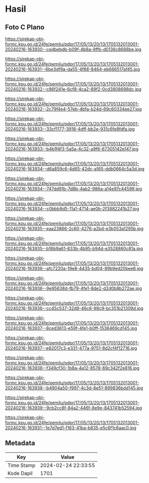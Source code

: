 # Hasil

## Foto C Plano

https://sirekap-obj-formc.kpu.go.id/24fe/pemilu/pdpr/17/05/13/20/13/1705132013001-20240216-163930--cedbebdb-b09f-4b8a-9ffb-d0136c8688be.jpg

https://sirekap-obj-formc.kpu.go.id/24fe/pemilu/pdpr/17/05/13/20/13/1705132013001-20240216-163931--6be3df9a-da55-4f88-8464-eb666517af45.jpg

https://sirekap-obj-formc.kpu.go.id/24fe/pemilu/pdpr/17/05/13/20/13/1705132013001-20240216-163932--c86f241e-6cf8-4ca2-89f2-0cd3808698dc.jpg

https://sirekap-obj-formc.kpu.go.id/24fe/pemilu/pdpr/17/05/13/20/13/1705132013001-20240216-163932--2c79f4e4-57eb-4bfa-b24d-69c60334ee27.jpg

https://sirekap-obj-formc.kpu.go.id/24fe/pemilu/pdpr/17/05/13/20/13/1705132013001-20240216-163933--33cf1177-3918-4dff-bb2e-931c6fe8fdfa.jpg

https://sirekap-obj-formc.kpu.go.id/24fe/pemilu/pdpr/17/05/13/20/13/1705132013001-20240216-163933--b4b1f4f3-5a5a-4c32-a9f6-67305142e147.jpg

https://sirekap-obj-formc.kpu.go.id/24fe/pemilu/pdpr/17/05/13/20/13/1705132013001-20240216-163934--d6a859c6-4d65-42dc-a165-ddb0664c5a3d.jpg

https://sirekap-obj-formc.kpu.go.id/24fe/pemilu/pdpr/17/05/13/20/13/1705132013001-20240216-163934--747dd91b-7d8b-4ab2-986a-a14e97c44599.jpg

https://sirekap-obj-formc.kpu.go.id/24fe/pemilu/pdpr/17/05/13/20/13/1705132013001-20240216-163934--c0bbb9d5-11a1-4714-ae0b-2f3882241b27.jpg

https://sirekap-obj-formc.kpu.go.id/24fe/pemilu/pdpr/17/05/13/20/13/1705132013001-20240216-163935--eaa23866-2c60-4276-a2bd-e3b053a1295b.jpg

https://sirekap-obj-formc.kpu.go.id/24fe/pemilu/pdpr/17/05/13/20/13/1705132013001-20240216-163935--b16b9a61-833b-4b95-b94d-e3528860c81a.jpg

https://sirekap-obj-formc.kpu.go.id/24fe/pemilu/pdpr/17/05/13/20/13/1705132013001-20240216-163936--afc7220a-19e8-4435-bd04-99b9ed20bee6.jpg

https://sirekap-obj-formc.kpu.go.id/24fe/pemilu/pdpr/17/05/13/20/13/1705132013001-20240216-163936--9e95638d-fb79-4fe1-8de2-d2d0b8b272ae.jpg

https://sirekap-obj-formc.kpu.go.id/24fe/pemilu/pdpr/17/05/13/20/13/1705132013001-20240216-163936--cc45c537-32d9-46c6-98c9-bc351b21309d.jpg

https://sirekap-obj-formc.kpu.go.id/24fe/pemilu/pdpr/17/05/13/20/13/1705132013001-20240216-163937--8ced3613-e59f-4fe1-b0ff-1536469cd145.jpg

https://sirekap-obj-formc.kpu.go.id/24fe/pemilu/pdpr/17/05/13/20/13/1705132013001-20240216-163937--e82017c3-e331-477a-9751-8d2cf4f12716.jpg

https://sirekap-obj-formc.kpu.go.id/24fe/pemilu/pdpr/17/05/13/20/13/1705132013001-20240216-163938--f349cf30-1b8a-4a12-8578-69c342f2e816.jpg

https://sirekap-obj-formc.kpu.go.id/24fe/pemilu/pdpr/17/05/13/20/13/1705132013001-20240216-163938--b4904a50-f997-4c3d-8e51-899836bdd145.jpg

https://sirekap-obj-formc.kpu.go.id/24fe/pemilu/pdpr/17/05/13/20/13/1705132013001-20240216-163939--9cb2cc8f-84a2-446f-8e9e-843741b52594.jpg

https://sirekap-obj-formc.kpu.go.id/24fe/pemilu/pdpr/17/05/13/20/13/1705132013001-20240216-163931--1e7d7ed1-f163-41ba-b835-e5c6f1c6aac0.jpg


## Metadata

| Key        | Value               |
| ---------- | ------------------- |
| Time Stamp | 2024-02-24 22:33:55 |
| Kode Dapil | 1701                |



